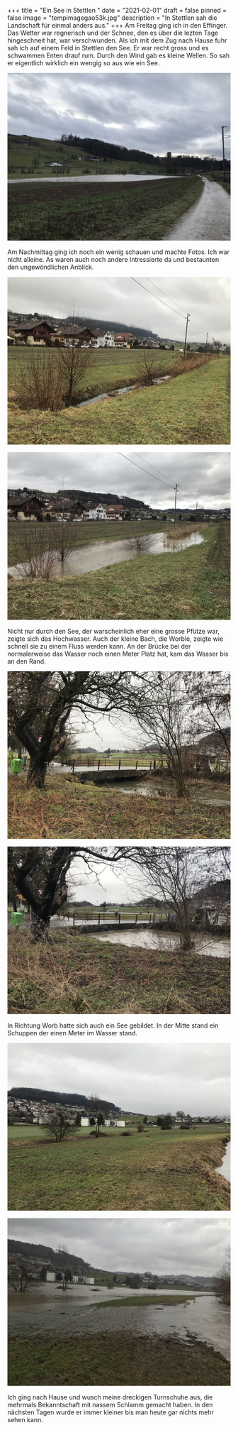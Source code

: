 +++
title = "Ein See in Stettlen "
date = "2021-02-01"
draft = false
pinned = false
image = "tempimagegao53k.jpg"
description = "In Stettlen sah die Landschaft für einmal anders aus."
+++
Am Freitag ging ich in den Effinger. Das Wetter war regnerisch und der Schnee, den es über die lezten Tage hingeschneit hat, war verschwunden. Als ich mit dem Zug nach Hause fuhr sah ich auf einem Feld in Stettlen den See. Er war recht gross und es schwammen Enten drauf rum. Durch den Wind gab es kleine Wellen. So sah er eigentlich wirklich ein wengig so aus wie ein See.

![](tempimage2biisa.jpg)

Am Nachmittag ging ich noch ein wenig schauen und machte Fotos. Ich war nicht alleine. As waren auch noch andere Intressierte da und bestaunten den ungewöndlichen Anblick.

![](tempimagermaukj.jpg)

![](tempimagegcze3m.jpg)

Nicht nur durch den See, der warscheinlich eher eine grosse Pfütze war, zeigte sich das Hochwasser. Auch der kleine Bach, die Worble, zeigte wie schnell sie zu einem Fluss werden kann. An der Brücke bei der normalerweise das Wasser noch einen Meter Platz hat, kam das Wasser bis an den Rand.

![](tempimageyvmoys.jpg)

![](tempimagemm5vtu.jpg)

In Richtung Worb hatte sich auch ein See gebildet. In der Mitte stand ein Schuppen der einen Meter im Wasser stand.

![](tempimagezj0bbg.jpg)

![](tempimages5mla1.jpg)

Ich ging nach Hause und wusch meine dreckigen Turnschuhe aus, die mehrmals Bekanntschaft mit nassem Schlamm gemacht haben. In den nächsten Tagen wurde er immer kleiner bis man heute gar nichts mehr sehen kann.